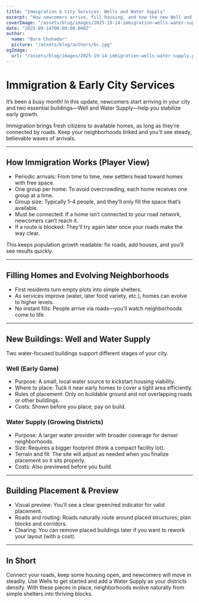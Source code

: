 ```yaml
---
title: "Immigration & City Services: Wells and Water Supply"
excerpt: "How newcomers arrive, fill housing, and how the new Well and Water Supply buildings support early settlement."
coverImage: "/assets/blog/images/2025-19-14-immigration-wells-water-supply.png"
date: "2025-09-14T00:00:00.000Z"
author:
  name: "Bura Chuhadar"
  picture: "/assets/blog/authors/bc.jpg"
ogImage:
  url: "/assets/blog/images/2025-19-14-immigration-wells-water-supply.png"
---
```


# Immigration & Early City Services

It’s been a busy month! In this update, newcomers start arriving in your city and two essential buildings—Well and Water Supply—help you stabilize early growth.

Immigration brings fresh citizens to available homes, as long as they’re connected by roads. Keep your neighborhoods linked and you’ll see steady, believable waves of arrivals.

---

## How Immigration Works (Player View)

- Periodic arrivals: From time to time, new settlers head toward homes with free space.
- One group per home: To avoid overcrowding, each home receives one group at a time.
- Group size: Typically 1–4 people, and they’ll only fill the space that’s available.
- Must be connected: If a home isn’t connected to your road network, newcomers can’t reach it.
- If a route is blocked: They’ll try again later once your roads make the way clear.

This keeps population growth readable: fix roads, add houses, and you’ll see results quickly.

---

## Filling Homes and Evolving Neighborhoods

- First residents turn empty plots into simple shelters.
- As services improve (water, later food variety, etc.), homes can evolve to higher levels.
- No instant fills: People arrive via roads—you’ll watch neighborhoods come to life.

---

## New Buildings: Well and Water Supply

Two water-focused buildings support different stages of your city.

### Well (Early Game)

- Purpose: A small, local water source to kickstart housing viability.
- Where to place: Tuck it near early homes to cover a tight area efficiently.
- Rules of placement: Only on buildable ground and not overlapping roads or other buildings.
- Costs: Shown before you place; pay on build.

### Water Supply (Growing Districts)

- Purpose: A larger water provider with broader coverage for denser neighborhoods.
- Size: Requires a bigger footprint (think a compact facility lot).
- Terrain and fit: The site will adjust as needed when you finalize placement so it sits properly.
- Costs: Also previewed before you build.

---

## Building Placement & Preview

- Visual preview: You’ll see a clear green/red indicator for valid placement.
- Roads and routing: Roads naturally route around placed structures; plan blocks and corridors.
- Clearing: You can remove placed buildings later if you want to rework your layout (with a cost).

---

## In Short

Connect your roads, keep some housing open, and newcomers will move in steadily. Use Wells to get started and add a Water Supply as your districts densify. With these pieces in place, neighborhoods evolve naturally from simple shelters into thriving blocks.
